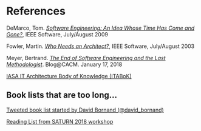 # References

DeMarco, Tom. [_Software Engineering: An Idea Whose Time Has Come and Gone?_](https://www.computer.org/cms/Computer.org/ComputingNow/homepage/2009/0709/rW_SO_Viewpoints.pdf 
), IEEE Software, July/August 2009

Fowler, Martin. [_Who Needs an Architect?_](http://files.catwell.info/misc/mirror/2003-martin-fowler-who-needs-an-architect.pdf), IEEE Software, July/August 2003

Meyer, Bertrand. [_The End of Software Engineering and the Last Methodologist_](https://cacm.acm.org/blogs/blog-cacm/224352-the-end-of-software-engineering-and-the-last-methodologist/fulltext 
). Blog@CACM. January 17, 2018

[IASA IT Architecture Body of Knowledge (ITABoK)](https://iasaglobal.org/itabok/capability-descriptions/)


## Book lists that are too long...

[Tweeted book list started by David Bornand (@david_bornand)](https://twitter.com/david_bornand/status/1097755037537894400?s=19
)

[Reading List from SATURN 2018 workshop](https://github.com/michaelkeeling/saturn2018-growing-great-software-designers-workshop/blob/master/outcomes/canon-of-design-ideas.md#reading-list)
